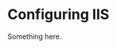 [title]: # (Configuring IIS)
[tags]: # (XXX)
[priority]: # (2022)
# Configuring IIS
Something here.
